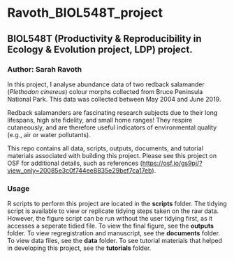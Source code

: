 # Ravoth_BIOL548T_project
## BIOL548T (Productivity & Reproducibility in Ecology & Evolution project, LDP) project.
### Author: Sarah Ravoth

In this project, I analyse abundance data of two redback salamander (*Plethodon cinereus*) colour morphs collected from Bruce Peninsula National Park. This data was collected between May 2004 and June 2019.

Redback salamanders are fascinating research subjects due to their long lifespans, high site fidelity, and small home ranges! They respire cutaneously, and are therefore useful indicators of environmental quality (e.g., air or water pollutants).

This repo contains all data, scripts, outputs, documents, and tutorial materials associated with building this project. Please see this project on OSF for additional details, such as references (https://osf.io/gs9pj/?view_only=20085e3c0f744ee8835e29bef7ca17eb). 

### Usage

R scripts to perform this project are located in the **scripts** folder. The tidying script is available to view or replicate tidying steps taken on the raw data. However, the figure script can be run without the user tidying first, as it accesses a seperate tidied file. To view the final figure, see the **outputs** folder. To view regregistration and manuscript, see the **documents** folder. To view data files, see the **data** folder. To see tutorial materials that helped in developing this project, see the **tutorials** folder.
